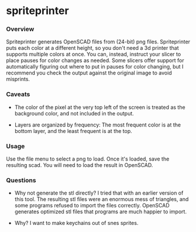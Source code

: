 spriteprinter
=============

### Overview

Spriteprinter generates OpenSCAD files from (24-bit) png files. Spriteprinter
puts each color at a different height, so you don't need a 3d printer that
supports multiple colors at once. You can, instead, instruct your slicer to
place pauses for color changes as needed. Some slicers offer support for
automatically figuring out where to put in pauses for color changing, but I
recommend you check the output against the original image to avoid misprints.

### Caveats

* The color of the pixel at the very top left of the screen is treated as the
  background color, and not included in the output.

* Layers are organized by frequency: The most frequent color is at the bottom
  layer, and the least frequent is at the top.

### Usage

Use the file menu to select a png to load. Once it's loaded, save the resulting
scad. You will need to load the result in OpenSCAD.

### Questions

* Why not generate the stl directly? I tried that with an earlier version of
this tool. The resulting stl files were an enormous mess of triangles, and some
programs refused to import the files correctly. OpenSCAD generates optimized stl
files that programs are much happier to import.

* Why? I want to make keychains out of snes sprites.
